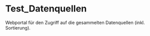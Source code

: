 # Test_Datenquellen
 Webportal für den Zugriff auf die gesammelten Datenquellen (inkl. Sortierung).
